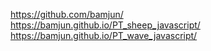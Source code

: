 https://github.com/bamjun/  
https://bamjun.github.io/PT_sheep_javascript/  
https://bamjun.github.io/PT_wave_javascript/  
